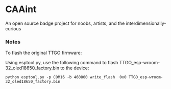 # CAAint
An open source badge project for noobs, artists, and the interdimensionally-curious

### Notes

To flash the original TTGO firmware:

Using esptool.py, use the following command to flash TTGO_esp-wroom-32_oled18650_factory.bin to the device:

`python esptool.py -p COM16 -b 460800 write_flash  0x0 TTGO_esp-wroom-32_oled18650_factory.bin`

